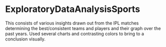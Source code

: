 # ExploratoryDataAnalysisSports
This consists of various insights drawn out from the IPL matches determining the best/consistent teams and players and their graph  over the past years. Used several charts and contrasting colors to bring to a conclusion visually.
